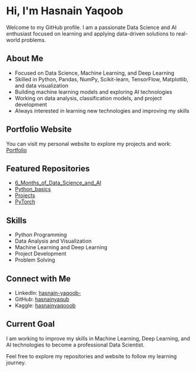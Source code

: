 # Hi, I'm Hasnain Yaqoob

Welcome to my GitHub profile. I am a passionate Data Science and AI enthusiast focused on learning and applying data-driven solutions to real-world problems.

## About Me

- Focused on Data Science, Machine Learning, and Deep Learning  
- Skilled in Python, Pandas, NumPy, Scikit-learn, TensorFlow, Matplotlib, and data visualization  
- Building machine learning models and exploring AI technologies  
- Working on data analysis, classification models, and project development  
- Always interested in learning new technologies and improving my skills  

## Portfolio Website

You can visit my personal website to explore my projects and work:  
[Portfolio](https://hasnainyaqub.github.io/landing-page.github.io/)

## Featured Repositories

- [6_Months_of_Data_Science_and_AI](https://github.com/hasnainyaqub/6_Months_of_Data_Science_and_AI)     
- [Python_basics](https://github.com/hasnainyaqub/Python_basics)
- [Projects](https://github.com/hasnainyaqub/Projects)
- [PyTorch](https://github.com/hasnainyaqub/PyTorch)

## Skills

- Python Programming  
- Data Analysis and Visualization  
- Machine Learning and Deep Learning  
- Project Development  
- Problem Solving  

## Connect with Me

- LinkedIn: [hasnain-yaqoob-](https://www.linkedin.com/in/hasnain-yaqoob-/)  
- GitHub: [hasnainyaqub](https://github.com/hasnainyaqub)  
- Kaggle: [hasnainyaqooob](https://www.kaggle.com/hasnainyaqooob)

## Current Goal

I am working to improve my skills in Machine Learning, Deep Learning, and AI technologies to become a professional Data Scientist.

Feel free to explore my repositories and website to follow my learning journey.
